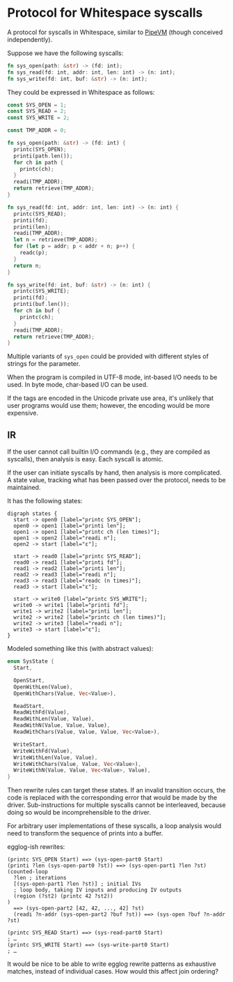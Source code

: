 # Protocol for Whitespace syscalls

A protocol for syscalls in Whitespace, similar to [PipeVM](https://github.com/lestrozi/pipevm)
(though conceived independently).

Suppose we have the following syscalls:

```rust
fn sys_open(path: &str) -> (fd: int);
fn sys_read(fd: int, addr: int, len: int) -> (n: int);
fn sys_write(fd: int, buf: &str) -> (n: int);
```

They could be expressed in Whitespace as follows:

```rust
const SYS_OPEN = 1;
const SYS_READ = 2;
const SYS_WRITE = 2;

const TMP_ADDR = 0;

fn sys_open(path: &str) -> (fd: int) {
  printc(SYS_OPEN);
  printi(path.len());
  for ch in path {
    printc(ch);
  }
  readi(TMP_ADDR);
  return retrieve(TMP_ADDR);
}

fn sys_read(fd: int, addr: int, len: int) -> (n: int) {
  printc(SYS_READ);
  printi(fd);
  printi(len);
  readi(TMP_ADDR);
  let n = retrieve(TMP_ADDR);
  for (let p = addr; p < addr + n; p++) {
    readc(p);
  }
  return n;
}

fn sys_write(fd: int, buf: &str) -> (n: int) {
  printc(SYS_WRITE);
  printi(fd);
  printi(buf.len());
  for ch in buf {
    printc(ch);
  }
  readi(TMP_ADDR);
  return retrieve(TMP_ADDR);
}
```

Multiple variants of `sys_open` could be provided with different styles of
strings for the parameter.

When the program is compiled in UTF-8 mode, int-based I/O needs to be used. In
byte mode, char-based I/O can be used.

If the tags are encoded in the Unicode private use area, it's unlikely that user
programs would use them; however, the encoding would be more expensive.

## IR

If the user cannot call builtin I/O commands (e.g., they are compiled as
syscalls), then analysis is easy. Each syscall is atomic.

If the user can initiate syscalls by hand, then analysis is more complicated. A
state value, tracking what has been passed over the protocol, needs to be
maintained.

It has the following states:

```gv
digraph states {
  start -> open0 [label="printc SYS_OPEN"];
  open0 -> open1 [label="printi len"];
  open1 -> open1 [label="printc ch (len times)"];
  open1 -> open2 [label="readi n"];
  open2 -> start [label="ε"];

  start -> read0 [label="printc SYS_READ"];
  read0 -> read1 [label="printi fd"];
  read1 -> read2 [label="printi len"];
  read2 -> read3 [label="readi n"];
  read3 -> read3 [label="readc (n times)"];
  read3 -> start [label="ε"];

  start -> write0 [label="printc SYS_WRITE"];
  write0 -> write1 [label="printi fd"];
  write1 -> write2 [label="printi len"];
  write2 -> write2 [label="printc ch (len times)"];
  write2 -> write3 [label="readi n"];
  write3 -> start [label="ε"];
}
```

Modeled something like this (with abstract values):

```rust
enum SysState {
  Start,

  OpenStart,
  OpenWithLen(Value),
  OpenWithChars(Value, Vec<Value>),

  ReadStart,
  ReadWithFd(Value),
  ReadWithLen(Value, Value),
  ReadWithN(Value, Value, Value),
  ReadWithChars(Value, Value, Value, Vec<Value>),

  WriteStart,
  WriteWithFd(Value),
  WriteWithLen(Value, Value),
  WriteWithChars(Value, Value, Vec<Value>),
  WriteWithN(Value, Value, Vec<Value>, Value),
}
```

Then rewrite rules can target these states. If an invalid transition occurs, the
code is replaced with the corresponding error that would be made by the driver.
Sub-instructions for multiple syscalls cannot be interleaved, because doing so
would be incomprehensible to the driver.

For arbitrary user implementations of these syscalls, a loop analysis would need
to transform the sequence of prints into a buffer.

egglog-ish rewrites:

```
(printc SYS_OPEN Start) ==> (sys-open-part0 Start)
(printi ?len (sys-open-part0 ?st)) ==> (sys-open-part1 ?len ?st)
(counted-loop
  ?len ; iterations
  [(sys-open-part1 ?len ?st)] ; initial IVs
  ; loop body, taking IV inputs and producing IV outputs
  (region (?st2) (printc 42 ?st2))
)
  ==> (sys-open-part2 [42, 42, ..., 42] ?st)
  (readi ?n-addr (sys-open-part2 ?buf ?st)) ==> (sys-open ?buf ?n-addr ?st)

(printc SYS_READ Start) ==> (sys-read-part0 Start)
; …
(printc SYS_WRITE Start) ==> (sys-write-part0 Start)
; …
```

It would be nice to be able to write egglog rewrite patterns as exhaustive
matches, instead of individual cases. How would this affect join ordering?
